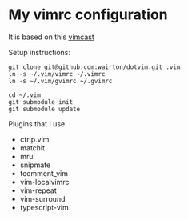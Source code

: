 My vimrc configuration
=============

It is based on this [vimcast](http://vimcasts.org/episodes/synchronizing-plugins-with-git-submodules-and-pathogen/)

Setup instructions:
```
git clone git@github.com:wairton/dotvim.git .vim
ln -s ~/.vim/vimrc ~/.vimrc
ln -s ~/.vim/gvimrc ~/.gvimrc

cd ~/.vim
git submodule init
git submodule update
```

Plugins that I use:
* ctrlp.vim
* matchit
* mru
* snipmate
* tcomment_vim
* vim-localvimrc
* vim-repeat
* vim-surround
* typescript-vim
